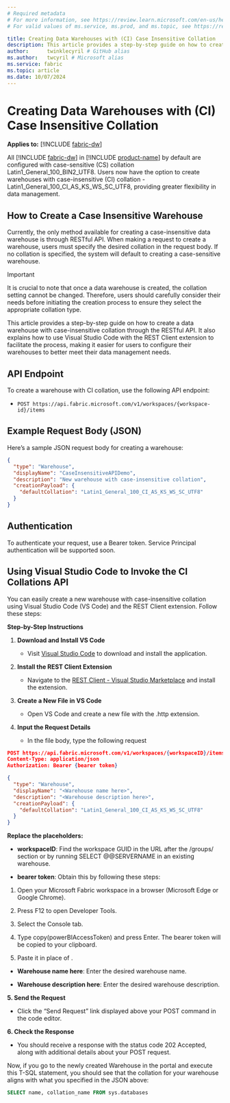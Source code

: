 ```yaml
---
# Required metadata
# For more information, see https://review.learn.microsoft.com/en-us/help/platform/learn-editor-add-metadata?branch=main
# For valid values of ms.service, ms.prod, and ms.topic, see https://review.learn.microsoft.com/en-us/help/platform/metadata-taxonomies?branch=main

title: Creating Data Warehouses with (CI) Case Insensitive Collation
description: This article provides a step-by-step guide on how to create a data warehouse with case-insensitive collation through the RESTful API. It also explains how to use Visual Studio Code with the REST Client extension to facilitate the process, making it easier for users to configure their warehouses to better meet their data management needs.
author:      twinklecyril # GitHub alias
ms.author:   twcyril # Microsoft alias
ms.service: fabric
ms.topic: article
ms.date: 10/07/2024
---
```

# Creating Data Warehouses with (CI) Case Insensitive Collation

**Applies to:** [!INCLUDE [fabric-dw](includes/applies-to-version/fabric-dw.md)]

All [!INCLUDE [fabric-dw](includes/fabric-dw.md)] in [!INCLUDE [product-name](../includes/product-name.md)] by default are configured with case-sensitive (CS) collation Latin1_General_100_BIN2_UTF8. Users now have the option to create warehouses with case-insensitive (CI) collation - Latin1_General_100_CI_AS_KS_WS_SC_UTF8, providing greater flexibility in data management.

## How to Create a Case Insensitive Warehouse

Currently, the only method available for creating a case-insensitive data warehouse is through RESTful API. When making a request to create a warehouse, users must specify the desired collation in the request body. If no collation is specified, the system will default to creating a case-sensitive warehouse.

> [!IMPORTANT]
>It is crucial to note that once a data warehouse is created, the collation setting cannot be changed. Therefore, users should carefully consider their needs before initiating the creation process to ensure they select the appropriate collation type.

This article provides a step-by-step guide on how to create a data warehouse with case-insensitive collation through the RESTful API. It also explains how to use Visual Studio Code with the REST Client extension to facilitate the process, making it easier for users to configure their warehouses to better meet their data management needs.

## API Endpoint

To create a warehouse with CI collation, use the following API endpoint:

* `POST https://api.fabric.microsoft.com/v1/workspaces/{workspace-id}/items`

## Example Request Body (JSON)

Here’s a sample JSON request body for creating a warehouse:


```json
{ 
  "type": "Warehouse", 
  "displayName": "CaseInsensitiveAPIDemo", 
  "description": "New warehouse with case-insensitive collation", 
  "creationPayload": { 
    "defaultCollation": "Latin1_General_100_CI_AS_KS_WS_SC_UTF8" 
  } 
}
```

## Authentication

To authenticate your request, use a Bearer token. Service Principal authentication will be supported soon.

## Using Visual Studio Code to Invoke the CI Collations API

You can easily create a new warehouse with case-insensitive collation using Visual Studio Code (VS Code) and the REST Client extension. Follow these steps:

__Step-by-Step Instructions__

1. __Download and Install VS Code__

   - Visit [Visual Studio Code](https://code.visualstudio.com/download) to download and install the application.
   
1. __Install the REST Client Extension__

   - Navigate to the [REST Client - Visual Studio Marketplace](https://marketplace.visualstudio.com/items?itemName=humao.rest-client) and install the extension.
   
1. __Create a New File in VS Code__

   - Open VS Code and create a new file with the .http extension.
   
1. __Input the Request Details__

   - In the file body, type the following request
   

```json
POST https://api.fabric.microsoft.com/v1/workspaces/{workspaceID}/items HTTP/1.1 
Content-Type: application/json 
Authorization: Bearer {bearer token} 

{ 
  "type": "Warehouse", 
  "displayName": "<Warehouse name here>", 
  "description": "<Warehouse description here>", 
  "creationPayload": { 
    "defaultCollation": "Latin1_General_100_CI_AS_KS_WS_SC_UTF8" 
  } 
}
```

__Replace the placeholders:__

- __workspaceID__: Find the workspace GUID in the URL after the /groups/ section or by running SELECT @@SERVERNAME in an existing warehouse.

- __bearer token__: Obtain this by following these steps:

1. Open your Microsoft Fabric workspace in a browser (Microsoft Edge or Google Chrome).

1. Press F12 to open Developer Tools.

1. Select the Console tab.

1. Type copy(powerBIAccessToken) and press Enter. The bearer token will be copied to your clipboard.

1. Paste it in place of <bearer token>.

- __Warehouse name here__: Enter the desired warehouse name.

- __Warehouse description here__: Enter the desired warehouse description.

__5. Send the Request__

- Click the “Send Request” link displayed above your POST command in the code editor.

__6. Check the Response__

- You should receive a response with the status code 202 Accepted, along with additional details about your POST request.

Now, if you go to the newly created Warehouse in the portal and execute this T-SQL statement, you should see that the collation for your warehouse aligns with what you specified in the JSON above: 


```sql
SELECT name, collation_name FROM sys.databases 
```

